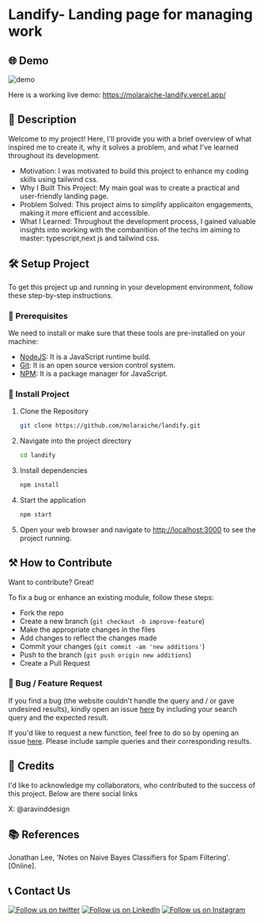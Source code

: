 # Landify- Landing page for managing work

## 🌐 Demo

![demo]("./public/assets/reamde-demo.png")

Here is a working live demo: <https://molaraiche-landify.vercel.app/>

## 📝 Description

Welcome to my project! Here, I'll provide you with a brief overview of what inspired me to create it, why it solves a problem, and what I've learned throughout its development.

- Motivation: I was motivated to build this project to enhance my coding skills using tailwind css.
- Why I Built This Project: My main goal was to create a practical and user-friendly landing page.
- Problem Solved: This project aims to simplify applicaiton engagements, making it more efficient and accessible.
- What I Learned: Throughout the development process, I gained valuable insights into working with the combanition of the techs im aiming to master: typescript,next js and tailwind css.

## 🛠️ Setup Project

To get this project up and running in your development environment, follow these step-by-step instructions.

### 🍴 Prerequisites

We need to install or make sure that these tools are pre-installed on your machine:

- [NodeJS](https://nodejs.org/en/download/): It is a JavaScript runtime build.
- [Git](https://git-scm.com/downloads): It is an open source version control system.
- [NPM](https://docs.npmjs.com/getting-started/installing-node): It is a package manager for JavaScript.

### 🚀 Install Project

1. Clone the Repository

   ```bash
   git clone https://github.com/molaraiche/landify.git
   ```

2. Navigate into the project directory

   ```bash
   cd landify
   ```

3. Install dependencies

   ```bash
   npm install
   ```

4. Start the application

   ```bash
   npm start
   ```

5. Open your web browser and navigate to <a href="http://localhost:3000" target="_blank">http://localhost:3000</a> to see the project running.

## ⚒️ How to Contribute

Want to contribute? Great!

To fix a bug or enhance an existing module, follow these steps:

- Fork the repo
- Create a new branch (`git checkout -b improve-feature`)
- Make the appropriate changes in the files
- Add changes to reflect the changes made
- Commit your changes (`git commit -am 'new additions'`)
- Push to the branch (`git push origin new additions`)
- Create a Pull Request

### 📩 Bug / Feature Request

If you find a bug (the website couldn't handle the query and / or gave undesired results), kindly open an issue [here](https://github.com/molaraiche/landify/issues/new) by including your search query and the expected result.

If you'd like to request a new function, feel free to do so by opening an issue [here](https://github.com/molaraiche/landify/issues/new). Please include sample queries and their corresponding results.

## 📜 Credits

I'd like to acknowledge my collaborators, who contributed to the success of this project. Below are there social links

X: @aravinddesign

## 📚 References

Jonathan Lee, 'Notes on Naive Bayes Classifiers for Spam Filtering'. [Online].

## 📞 Contact Us

[![Follow us on twitter](https://img.shields.io/twitter/follow/jsmasterypro.svg?style=social)](https://x.com/molaraiche)
[![Follow us on LinkedIn](https://img.shields.io/badge/LinkedIn-javascriptmastery-blue?style=flat&logo=linkedin&logoColor=b0c0c0&labelColor=363D44)](https://www.linkedin.com/in/mohamedlaraiche/)
[![Follow us on Instagram](https://img.shields.io/badge/Instagram-javascriptmastery-grey?style=flat&logo=instagram&logoColor=b0c0c0&labelColor=8134af)](https://www.instagram.com/molaraiche/)
